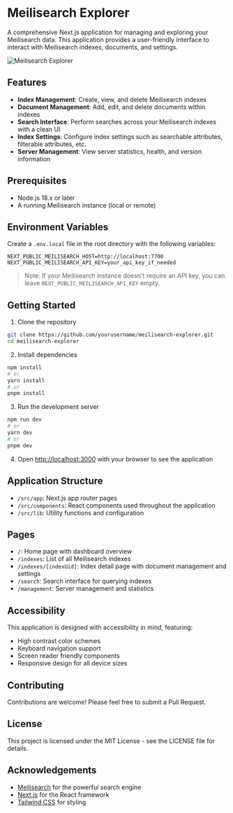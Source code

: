 # Meilisearch Explorer

A comprehensive Next.js application for managing and exploring your Meilisearch data. This application provides a user-friendly interface to interact with Meilisearch indexes, documents, and settings.

![Meilisearch Explorer](https://raw.githubusercontent.com/meilisearch/meilisearch/main/assets/meilisearch-logo.svg)

## Features

- **Index Management**: Create, view, and delete Meilisearch indexes
- **Document Management**: Add, edit, and delete documents within indexes
- **Search Interface**: Perform searches across your Meilisearch indexes with a clean UI
- **Index Settings**: Configure index settings such as searchable attributes, filterable attributes, etc.
- **Server Management**: View server statistics, health, and version information

## Prerequisites

- Node.js 18.x or later
- A running Meilisearch instance (local or remote)

## Environment Variables

Create a `.env.local` file in the root directory with the following variables:

```
NEXT_PUBLIC_MEILISEARCH_HOST=http://localhost:7700
NEXT_PUBLIC_MEILISEARCH_API_KEY=your_api_key_if_needed
```

> Note: If your Meilisearch instance doesn't require an API key, you can leave `NEXT_PUBLIC_MEILISEARCH_API_KEY` empty.

## Getting Started

1. Clone the repository

```bash
git clone https://github.com/yourusername/meilisearch-explorer.git
cd meilisearch-explorer
```

2. Install dependencies

```bash
npm install
# or
yarn install
# or
pnpm install
```

3. Run the development server

```bash
npm run dev
# or
yarn dev
# or
pnpm dev
```

4. Open [http://localhost:3000](http://localhost:3000) with your browser to see the application

## Application Structure

- `/src/app`: Next.js app router pages
- `/src/components`: React components used throughout the application
- `/src/lib`: Utility functions and configuration

## Pages

- `/`: Home page with dashboard overview
- `/indexes`: List of all Meilisearch indexes
- `/indexes/[indexUid]`: Index detail page with document management and settings
- `/search`: Search interface for querying indexes
- `/management`: Server management and statistics

## Accessibility

This application is designed with accessibility in mind, featuring:

- High contrast color schemes
- Keyboard navigation support
- Screen reader friendly components
- Responsive design for all device sizes

## Contributing

Contributions are welcome! Please feel free to submit a Pull Request.

## License

This project is licensed under the MIT License - see the LICENSE file for details.

## Acknowledgements

- [Meilisearch](https://www.meilisearch.com/) for the powerful search engine
- [Next.js](https://nextjs.org/) for the React framework
- [Tailwind CSS](https://tailwindcss.com/) for styling
